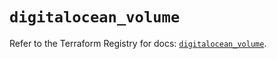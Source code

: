 # `digitalocean_volume`

Refer to the Terraform Registry for docs: [`digitalocean_volume`](https://registry.terraform.io/providers/digitalocean/digitalocean/2.38.0/docs/resources/volume).
